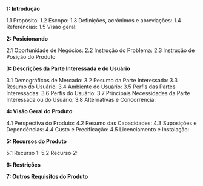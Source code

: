 **1: Introdução**

1.1 Propósito: 
1.2 Escopo: 
1.3 Definições, acrônimos e abreviações:
1.4 Referências: 
1.5 Visão geral:

**2: Posicionando**

2.1 Oportunidade de Negócios:
2.2 Instrução do Problema:
2.3 Instrução de Posição do Produto

**3: Descrições da Parte Interessada e do Usuário**

3.1 Demográficos de Mercado:
3.2 Resumo da Parte Interessada:
3.3 Resumo do Usuário:
3.4 Ambiente do Usuário:
3.5 Perfis das Partes Interessadas:
3.6 Perfis do Usuário:
3.7 Principais Necessidades da Parte Interessada ou do Usuário:
3.8 Alternativas e Concorrência:

**4: Visão Geral do Produto**

4.1 Perspectiva do Produto: 
4.2 Resumo das Capacidades:
4.3 Suposições e Dependências:
4.4 Custo e Precificação:
4.5 Licenciamento e Instalação:

**5: Recursos do Produto**

5.1 Recurso 1:
5.2 Recurso 2:

**6: Restrições**

**7: Outros Requisitos do Produto**




